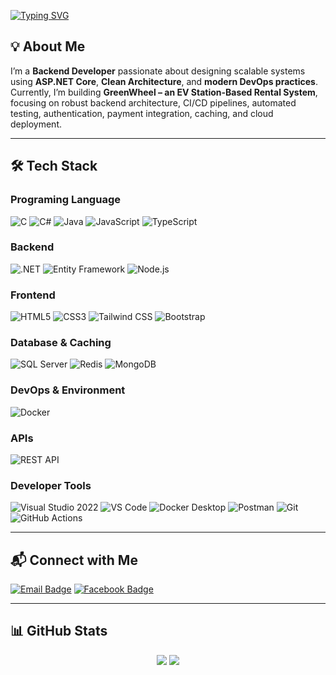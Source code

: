 [![Typing SVG](https://readme-typing-svg.herokuapp.com?font=Fira+Code&pause=1000&color=1AA5F7&width=435&lines=Hi+There!+👋:I'm+Mavil;I+am+a+Software+Developer)](https://git.io/typing-svg)

## 💡 About Me

I’m a **Backend Developer** passionate about designing scalable systems using **ASP.NET Core**, **Clean Architecture**, and **modern DevOps practices**.  
Currently, I’m building **GreenWheel – an EV Station-Based Rental System**, focusing on robust backend architecture, CI/CD pipelines, automated testing, authentication, payment integration, caching, and cloud deployment.

---

## 🛠️ Tech Stack

### Programing Language

![C](https://img.shields.io/badge/C-A8B9CC?style=for-the-badge&logo=c&logoColor=white&logoSize=30)
![C#](https://img.shields.io/badge/C%23-239120?style=for-the-badge&logo=csharp&logoColor=white&logoSize=30)
![Java](https://img.shields.io/badge/Java-E76F00?style=for-the-badge&logo=java&logoColor=white&logoSize=30)
![JavaScript](https://img.shields.io/badge/JavaScript-F7DF1E?style=for-the-badge&logo=javascript&logoColor=black&logoSize=30)
![TypeScript](https://img.shields.io/badge/TypeScript-3178C6?style=for-the-badge&logo=typescript&logoColor=white&logoSize=30)

### Backend

![.NET](https://img.shields.io/badge/.NET-512BD4?style=for-the-badge&logo=dotnet&logoColor=white&logoSize=30)
![Entity Framework](https://img.shields.io/badge/Entity%20Framework-512BD4?style=for-the-badge&logo=dotnet&logoColor=white&logoSize=30)
![Node.js](https://img.shields.io/badge/Node.js-339933?style=for-the-badge&logo=node.js&logoColor=white&logoSize=30)

### Frontend

![HTML5](https://img.shields.io/badge/HTML5-E34F26?style=for-the-badge&logo=html5&logoColor=white&logoSize=30)
![CSS3](https://img.shields.io/badge/CSS3-1572B6?style=for-the-badge&logo=css3&logoColor=white&logoSize=30)
![Tailwind CSS](https://img.shields.io/badge/Tailwind%20CSS-06B6D4?style=for-the-badge&logo=tailwindcss&logoColor=white&logoSize=30)
![Bootstrap](https://img.shields.io/badge/Bootstrap-7952B3?style=for-the-badge&logo=bootstrap&logoColor=white&logoSize=30)

### Database & Caching

![SQL Server](https://img.shields.io/badge/SQL%20Server-CC2927?style=for-the-badge&logo=microsoftsqlserver&logoColor=white&logoSize=30)
![Redis](https://img.shields.io/badge/Redis-DC382D?style=for-the-badge&logo=redis&logoColor=white&logoSize=30)
![MongoDB](https://img.shields.io/badge/MongoDB-47A248?style=for-the-badge&logo=mongodb&logoColor=white&logoSize=30)

### DevOps & Environment

![Docker](https://img.shields.io/badge/Docker-2496ED?style=for-the-badge&logo=docker&logoColor=white&logoSize=30)

### APIs

![REST API](https://img.shields.io/badge/REST%20API-0052CC?style=for-the-badge&logo=postman&logoColor=white&logoSize=30)

### Developer Tools

<p align="left">

![Visual Studio 2022](https://img.shields.io/badge/Visual%20Studio-5C2D91?style=for-the-badge&logo=visualstudio&logoColor=white&logoSize=30)
![VS Code](https://img.shields.io/badge/VS%20Code-007ACC?style=for-the-badge&logo=visualstudiocode&logoColor=white&logoSize=30)
![Docker Desktop](https://img.shields.io/badge/Docker%20Desktop-2496ED?style=for-the-badge&logo=docker&logoColor=white&logoSize=30)
![Postman](https://img.shields.io/badge/Postman-FF6C37?style=for-the-badge&logo=postman&logoColor=white&logoSize=30)
![Git](https://img.shields.io/badge/Git-F05032?style=for-the-badge&logo=git&logoColor=white&logoSize=30)
![GitHub Actions](https://img.shields.io/badge/GitHub%20Actions-2088FF?style=for-the-badge&logo=githubactions&logoColor=white&logoSize=30)

</p>

---

## 📬 Connect with Me

<p align="left">
  <a href="mailto:hoangduyle.work@gmail.com"><img src="https://img.shields.io/badge/EMAIL-EA4335?style=for-the-badge&logo=gmail&logoColor=white" alt="Email Badge"/></a> <a href="https://www.facebook.com/codeInMine.21"><img src="https://img.shields.io/badge/FACEBOOK-1877F2?style=for-the-badge&logo=facebook&logoColor=white" alt="Facebook Badge"/></a>
</p>

---

## 📊 GitHub Stats

<p align="center">
  <!-- GitHub Stats -->
  <img src="https://github-readme-stats.vercel.app/api?username=mavil-chudomirovich&show_icons=true&theme=tokyonight" />
  <!-- Most Used Languages -->
  <img src="https://github-readme-stats.vercel.app/api/top-langs/?username=mavil-chudomirovich&layout=compact&theme=tokyonight&langs_count=8" />
</p>
